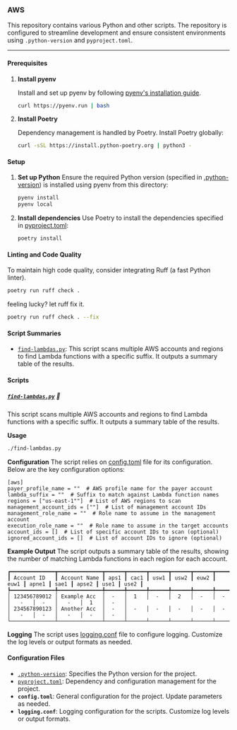 ### AWS

This repository contains various Python and other scripts. The repository is configured to streamline development and ensure consistent environments using `.python-version` and `pyproject.toml`.

---

#### Prerequisites

1. **Install pyenv**

   Install and set up pyenv by following [pyenv's installation guide](https://github.com/pyenv/pyenv#installation).

   ```bash
   curl https://pyenv.run | bash
   ```

2. **Install Poetry**

    Dependency management is handled by Poetry. Install Poetry globally:

    ```bash
    curl -sSL https://install.python-poetry.org | python3 -
    ```

#### Setup

1. **Set up Python**
    Ensure the required Python version (specified in [.python-version](../.python-version)) is installed using pyenv from this directory:

    ```bash
    pyenv install
    pyenv local
    ```

2. **Install dependencies**
Use Poetry to install the dependencies specified in [pyproject.toml](../pyproject.toml):

    ```bash
    poetry install
    ```

#### Linting and Code Quality

To maintain high code quality, consider integrating Ruff (a fast Python linter).

``` bash
poetry run ruff check .
```

feeling lucky? let ruff fix it.

```bash
poetry run ruff check . --fix
```

#### Script Summaries

* [`find-lambdas.py`](./find-lambdas.py): This script scans multiple AWS accounts and regions to find Lambda functions with a specific suffix. It outputs a summary table of the results.

#### Scripts

##### [`find-lambdas.py`](./find-lambdas.py) 🐍

This script scans multiple AWS accounts and regions to find Lambda functions with a specific suffix. It outputs a summary table of the results.

**Usage**

```bash
./find-lambdas.py
```

**Configuration**
The script relies on [config.toml](./config.toml) file for its configuration. Below are the key configuration options:

``` plaintext
[aws]
payer_profile_name = ""  # AWS profile name for the payer account
lambda_suffix = ""  # Suffix to match against Lambda function names
regions = ["us-east-1""]  # List of AWS regions to scan
management_account_ids = [""]  # List of management account IDs
management_role_name = ""  # Role name to assume in the management account
execution_role_name = ""  # Role name to assume in the target accounts
account_ids = []  # List of specific account IDs to scan (optional)
ignored_account_ids = []  # List of account IDs to ignore (optional)
```

**Example Output**
The script outputs a summary table of the results, showing the number of matching Lambda functions in each region for each account.

``` plaintext
┏━━━━━━━━━━━━━━┳━━━━━━━━━━━━━━┳━━━━━━┳━━━━━━┳━━━━━━┳━━━━━━┳━━━━━━┳━━━━━━┳━━━━━━━┳━━━━━━┳━━━━━━━┳━━━━━━┳━━━━━━┓
┃ Account ID   ┃ Account Name ┃ aps1 ┃ cac1 ┃ usw1 ┃ usw2 ┃ euw2 ┃ euw1 ┃ apne1 ┃ sae1 ┃ apse2 ┃ use1 ┃ use2 ┃
┡━━━━━━━━━━━━━━╇━━━━━━━━━━━━━━╇━━━━━━╇━━━━━━╇━━━━━━╇━━━━━━╇━━━━━━╇━━━━━━╇━━━━━━━╇━━━━━━╇━━━━━━━╇━━━━━━╇━━━━━━┩
│ 123456789012 │ Example Acc  │  -   │  1   │  -   │  2   │  -   │  -   │   -   │  -   │   -   │  1   │  -   │
│ 234567890123 │ Another Acc  │  -   │  -   │  -   │  -   │  -   │  -   │   -   │  -   │   -   │  -   │  -   │
└──────────────┴──────────────┴──────┴──────┴──────┴──────┴──────┴──────┴───────┴──────┴───────┴──────┴──────┘
```

**Logging**
The script uses [logging.conf](./logging.conf) file to configure logging. Customize the log levels or output formats as needed.

#### Configuration Files

* [`.python-version`](../.python-version): Specifies the Python version for the project.
* [`pyproject.toml`](../pyproject.toml): Dependency and configuration management for the project.
* **`config.toml`**: General configuration for the project. Update parameters as needed.
* **`logging.conf`**: Logging configuration for the scripts. Customize log levels or output formats.
